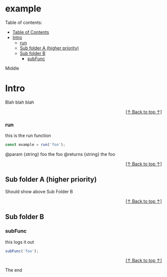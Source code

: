 # example

Table of contents:

<!-- DOCS: TOC START -->

  - [Table of Contents](#)
  - [Intro](#intro)
      - [run](#run)
    - [Sub folder A (higher priority)](#sub-folder-a-higher-priority)
    - [Sub folder B](#sub-folder-b)
      - [subFunc](#subfunc)

<!-- DOCS: TOC END -->

Middle

<!-- DOCS: MAIN START -->

# Intro
Blah blah blah

<p style="text-align: right" align="right"><a href="#"> [↑ Back to top ↑] </a></p>

### run
this is the run function

```ts
const example = run('foo');
```

@param {string} foo the foo
@returns {string} the foo

<p style="text-align: right" align="right"><a href="#"> [↑ Back to top ↑] </a></p>

## Sub folder A (higher priority)
Should show above Sub Folder B

<p style="text-align: right" align="right"><a href="#"> [↑ Back to top ↑] </a></p>

## Sub folder B

### subFunc
this logs it out

```ts
subFunc('foo');
```

<p style="text-align: right" align="right"><a href="#"> [↑ Back to top ↑] </a></p>

<!-- DOCS: MAIN END -->

The end
